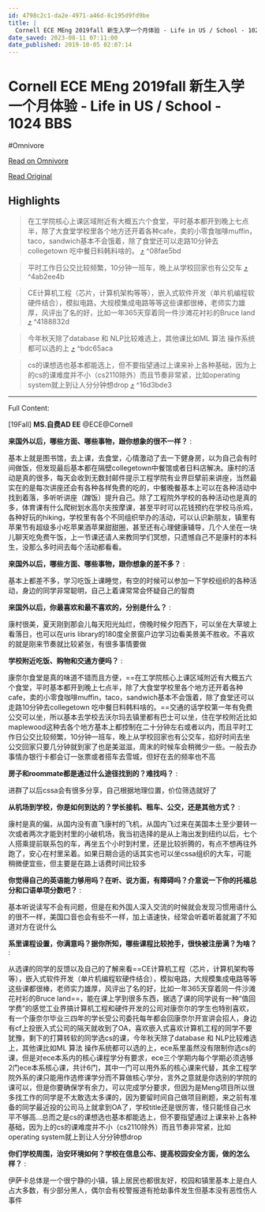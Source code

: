 ```yaml
---
id: 4798c2c1-da2e-4971-a46d-8c195d9fd9be
title: |
  Cornell ECE MEng 2019fall 新生入学一个月体验 - Life in US / School - 1024 BBS
date_saved: 2023-08-11 07:11:00
date_published: 2019-10-05 02:07:14
---
```


# Cornell ECE MEng 2019fall 新生入学一个月体验 - Life in US / School - 1024 BBS
#Omnivore

[Read on Omnivore](https://omnivore.app/me/cornell-ece-m-eng-2019-fall-life-in-us-school-1024-bbs-189e44ae2c9)

[Read Original](https://1o24bbs.com/t/topic/14716)

## Highlights

> 在工学院核心上课区域附近有大概五六个食堂，平时基本都开到晚上七点半，除了大食堂学校里各个地方还开着各种cafe，卖的小零食咖啡muffin，taco，sandwich基本不会饿着，除了食堂还可以走路10分钟去collegetown 吃中餐日料韩料啥的。 [⤴️](https://omnivore.app/me/cornell-ece-m-eng-2019-fall-life-in-us-school-1024-bbs-189e44ae2c9#08fae5bd-8a07-4115-9146-a98a1cf8399c)  ^08fae5bd

> 平时工作日公交比较频繁，10分钟一班车，晚上从学校回家也有公交车 [⤴️](https://omnivore.app/me/cornell-ece-m-eng-2019-fall-life-in-us-school-1024-bbs-189e44ae2c9#4ab2ee4b-e5b5-4a4f-8a96-df6657bf3a2e)  ^4ab2ee4b

> CE计算机工程（芯片，计算机架构等等），嵌入式软件开发（单片机编程软硬件结合），模拟电路，大规模集成电路等等这些课都很棒，老师实力雄厚，风评出了名的好，比如一年365天穿着同一件沙滩花衬衫的Bruce land [⤴️](https://omnivore.app/me/cornell-ece-m-eng-2019-fall-life-in-us-school-1024-bbs-189e44ae2c9#4188832d-bbbd-4706-9e69-9060ab0a38e6)  ^4188832d

> 今年秋天除了database 和 NLP比较难选上，其他课比如ML 算法 操作系统都可以选的上 [⤴️](https://omnivore.app/me/cornell-ece-m-eng-2019-fall-life-in-us-school-1024-bbs-189e44ae2c9#bdc65aca-9f30-4780-9e76-756631fb9429)  ^bdc65aca

> cs的课想选也基本都能选上，但不要指望通过上课来补上各种基础，因为上的cs的课难度并不小（cs2110除外）而且节奏非常紧，比如operating system就上到让人分分钟想drop [⤴️](https://omnivore.app/me/cornell-ece-m-eng-2019-fall-life-in-us-school-1024-bbs-189e44ae2c9#16d3bde3-8869-49bb-852c-95c0d68656b9)  ^16d3bde3


--- 

Full Content: 

\[19Fall\] **MS.自费AD EE** @ECE@Cornell

**来国外以后，哪些方面、哪些事物，跟你想象的很不一样？** :

基本上就是图书馆，去上课，去食堂，心情激动了去一下健身房，以为自己会有时间做饭，但发现最后基本都在隔壁collegetown中餐馆或者日料店解决。康村的活动是真的很多，每天会收到无数封邮件提示工程学院有业界巨擘前来讲座，当然最实在的是每次讲座还会有各种各样免费的吃的，中餐晚餐基本上可以在各种活动中找到着落，多听听讲座（蹭饭）提升自己。除了工程院外学校的各种活动也是真的多，体育课有什么爬树划水高尔夫按摩课，甚至平时可以花钱预约在学校马杀鸡，各种好玩的hiking，学校里有各个不同组织举办的活动，可以认识新朋友，镇里有苹果节有超级多小吃苹果酒苹果甜甜圈，甚至还有心理健康辅导，几个人坐在一块儿聊天吃免费午饭，上一节课还请人来教同学们冥想，只遗憾自己不是康村的本科生，没那么多时间去每个活动都看看。

**来国外以后，哪些方面、哪些事物，跟你想象的差不多？** :

基本上都差不多，学习吃饭上课睡觉，有空的时候可以参加一下学校组织的各种活动，身边的同学非常聪明，自己上着课常常会怀疑自己的智商

**来国外以后，你最喜欢和最不喜欢的，分别是什么？** :

康村很美，夏天刚到那会儿每天阳光灿烂，傍晚时候夕阳西下，可以坐在大草坡上看落日，也可以在uris library的180度全景窗户边学习边看美景美不胜收。不喜欢的就是刚来节奏就比较紧张，有很多事情要做

**学校附近吃饭、购物和交通方便吗？** :

康奈尔食堂是真的味道不错而且方便，==在工学院核心上课区域附近有大概五六个食堂，平时基本都开到晚上七点半，除了大食堂学校里各个地方还开着各种cafe，卖的小零食咖啡muffin，taco，sandwich基本不会饿着，除了食堂还可以走路10分钟去collegetown 吃中餐日料韩料啥的。==交通的话学校第一年有免费公交可以坐，所以基本去学校去沃尔玛去镇里都有巴士可以坐，住在学校附近比如maplewood这种去各个地方基本上都控制在二十分钟左右或者以内，而且平时工作日公交比较频繁，10分钟一班车，晚上从学校回家也有公交车，掐好时间去坐公交回家只要几分钟就到家了也是美滋滋，周末的时候车会稍微少一些。一般去办事情办银行卡都会订一张票或者搭车去雪城，但好在去的频率也不高

**房子和roommate都是通过什么途径找到的？难找吗？** :

进群了以后cssa会有很多分享，自己根据地理位置，价位筛选就好了

**从机场到学校，你是如何到达的？学长接机、租车、公交，还是其他方式？** :

康村是真的偏，从国内没有直飞康村的飞机，从国内飞过来在美国本土至少要转一次或者两次才能到村里的小破机场，我当初选择的是从上海出发到纽约以后，七个人搭乘提前联系包的车，再坐五个小时到村里，还是比较折腾的，有点不想再往外跑了，安心在村里呆着。如果日期合适的话其实也可以坐cssa组织的大车，可能稍微便宜些，但主要是在路上话费时间比较多

**你觉得自己的英语能力够用吗？在听、说方面，有障碍吗？介意说一下你的托福总分和口语单项分数吧？** :

基本听说读写不会有问题，但是在和外国人深入交流的时候就会发现习惯用语什么的很不一样，美国口音也会有些不一样，加上语速快，经常会听着听着就漏了不知道对方在说什么

**系里课程设置，你满意吗？据你所知，哪些课程比较抢手，很快被注册满？为啥？** :

从选课的同学的反馈以及自己的了解来看==CE计算机工程（芯片，计算机架构等等），嵌入式软件开发（单片机编程软硬件结合），模拟电路，大规模集成电路等等这些课都很棒，老师实力雄厚，风评出了名的好，比如一年365天穿着同一件沙滩花衬衫的Bruce land==，能在课上学到很多东西，据选了课的同学说有一种“值回学费”的感觉工业界搞计算机工程和硬件开发的公司对康奈尔的学生也特别喜欢，有一个康奈尔毕业三四年的学长受公司委托每年都会回康奈尔开宣讲会招人，身边有cf上投嵌入式公司的隔天就收到了OA，喜欢嵌入式喜欢计算机工程的同学不要犹豫，剩下的打算转软的同学选cs的课，今年秋天除了database 和 NLP比较难选上，其他课比如ML 算法 操作系统都可以选的上，ece系里虽然没有限制你选cs的课，但是对ece本系内的核心课程学分有要求，ece三个学期内每个学期必须选够2门ece本系核心课，共计6门，其中一门可以用外系的核心课来代替，其余工程学院外系的课只能用作选修课学分而不算做核心学分，言外之意就是你选别的学院的课可以，但是你要确保学有余力，可以完成学分要求，但因为是Meng项目所以很多找工作的同学是不太敢选太多课的，因为要留时间自己做项目刷题，来之前有准备的同学最近投的公司马上就拿到OA了，学校title还是很厉害，怪只能怪自己水平不够高…总而之是cs的课想选也基本都能选上，但不要指望通过上课来补上各种基础，因为上的cs的课难度并不小（cs2110除外）而且节奏非常紧，比如operating system就上到让人分分钟想drop

**你们学校周围，治安环境如何？学校在信息公布、提高校园安全方面，做的怎么样？** :

伊萨卡总体是一个很宁静的小镇，镇上居民也都很友好，校园和镇里基本上是白人占大多数，有少部分黑人，偶尔会有校警报道有抢劫事件发生但基本没有恶性伤人事件
